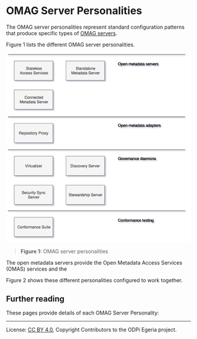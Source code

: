 <!-- SPDX-License-Identifier: CC-BY-4.0 -->
<!-- Copyright Contributors to the ODPi Egeria project. -->


# OMAG Server Personalities

The OMAG server personalities represent standard configuration
patterns that produce specific types of [OMAG servers](omag-server.md).

Figure 1 lists the different OMAG server personalities.

![Figure 1](omag-server-personalities.png)
> **Figure 1:** OMAG server personalities

The open metadata servers provide the Open Metadata Access Services (OMAS)
services and the 

Figure 2 shows these different personalities configured to work together.

## Further reading

These pages provide details of each OMAG Server Personality:



----
License: [CC BY 4.0](https://creativecommons.org/licenses/by/4.0/),
Copyright Contributors to the ODPi Egeria project.